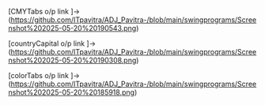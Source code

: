 [CMYTabs o/p link ]->(https://github.com/ITpavitra/ADJ_Pavitra-/blob/main/swingprograms/Screenshot%202025-05-20%20190543.png)

[countryCapital o/p link ]->(https://github.com/ITpavitra/ADJ_Pavitra-/blob/main/swingprograms/Screenshot%202025-05-20%20190308.png)

[colorTabs o/p link ]->(https://github.com/ITpavitra/ADJ_Pavitra-/blob/main/swingprograms/Screenshot%202025-05-20%20185918.png)
